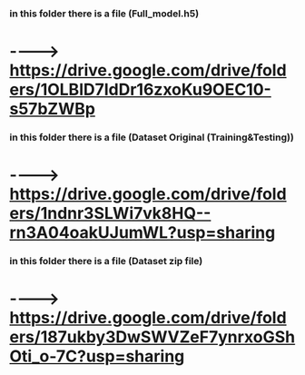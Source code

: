 ### in this folder there is a file (Full_model.h5)
# ----> https://drive.google.com/drive/folders/1OLBlD7IdDr16zxoKu9OEC10-s57bZWBp



### in this folder there is a file (Dataset Original (Training&Testing))
# ----> https://drive.google.com/drive/folders/1ndnr3SLWi7vk8HQ--rn3A04oakUJumWL?usp=sharing



### in this folder there is a file (Dataset zip file)
# ----> https://drive.google.com/drive/folders/187ukby3DwSWVZeF7ynrxoGShOti_o-7C?usp=sharing

